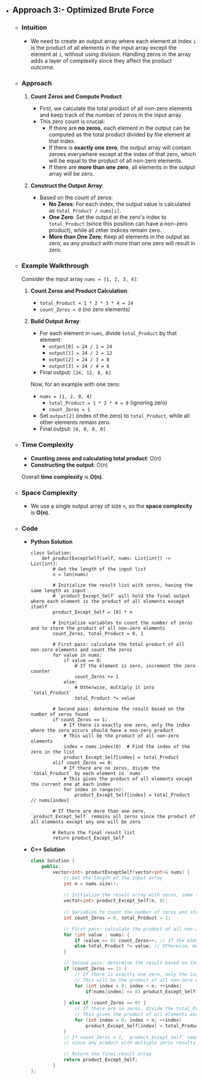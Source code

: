 - ## Approach 3:- Optimized Brute Force

    - ### Intuition
        - We need to create an output array where each element at index `i` is the product of all elements in the input array except the element at `i`, without using division. Handling zeros in the array adds a layer of complexity since they affect the product outcome.

    - ### Approach
        1. **Count Zeros and Compute Product**:
            - First, we calculate the total product of all non-zero elements and keep track of the number of zeros in the input array.
            - This zero count is crucial:
                - If there are **no zeros**, each element in the output can be computed as the total product divided by the element at that index.
                - If there is **exactly one zero**, the output array will contain zeroes everywhere except at the index of that zero, which will be equal to the product of all non-zero elements.
                - If there are **more than one zero**, all elements in the output array will be zero.

        2. **Construct the Output Array**:
            - Based on the count of zeros:
                - **No Zeros**: For each index, the output value is calculated as `total_Product / nums[i]`.
                - **One Zero**: Set the output at the zero's index to `total_Product` (since this position can have a non-zero product), while all other indices remain zero.
                - **More than One Zero**: Keep all elements in the output as zero, as any product with more than one zero will result in zero.

    - ### Example Walkthrough
        Consider the input array `nums = [1, 2, 3, 4]`:

        1. **Count Zeros and Product Calculation**:
            - `total_Product = 1 * 2 * 3 * 4 = 24`
            - `count_Zeros = 0` (no zero elements)

        2. **Build Output Array**:
            - For each element in `nums`, divide `total_Product` by that element:
                - `output[0] = 24 / 1 = 24`
                - `output[1] = 24 / 2 = 12`
                - `output[2] = 24 / 3 = 8`
                - `output[3] = 24 / 4 = 6`
            - Final output: `[24, 12, 8, 6]`

            Now, for an example with one zero:
            - `nums = [1, 2, 0, 4]`
                - `total_Product = 1 * 2 * 4 = 8` (ignoring zero)
                - `count_Zeros = 1`
            - Set `output[2]` (index of the zero) to `total_Product`, while all other elements remain zero.
            - Final output: `[0, 0, 8, 0]`

    - ### Time Complexity
        - **Counting zeros and calculating total product**: O(n)
        - **Constructing the output**: O(n)

        Overall **time complexity** is **O(n)**.

    - ### Space Complexity
        - We use a single output array of size `n`, so the **space complexity** is **O(n)**.

    - ### Code
        - **Python Solution**

            ```python3 []
            class Solution:
                def productExceptSelf(self, nums: List[int]) -> List[int]:
                    # Get the length of the input list
                    n = len(nums)
                    
                    # Initialize the result list with zeros, having the same length as input
                    # `product_Except_Self` will hold the final output where each element is the product of all elements except itself
                    product_Except_Self = [0] * n
                    
                    # Initialize variables to count the number of zeros and to store the product of all non-zero elements
                    count_Zeros, total_Product = 0, 1

                    # First pass: calculate the total product of all non-zero elements and count the zeros
                    for value in nums:
                        if value == 0:
                            # If the element is zero, increment the zero counter
                            count_Zeros += 1
                        else:
                            # Otherwise, multiply it into `total_Product`
                            total_Product *= value

                    # Second pass: determine the result based on the number of zeros found
                    if count_Zeros == 1:
                        # If there is exactly one zero, only the index where the zero occurs should have a non-zero product
                        # This will be the product of all non-zero elements
                        index = nums.index(0)  # Find the index of the zero in the list
                        product_Except_Self[index] = total_Product
                    elif count_Zeros == 0:
                        # If there are no zeros, divide the `total_Product` by each element in `nums`
                        # This gives the product of all elements except the current one at each index
                        for index in range(n):
                            product_Except_Self[index] = total_Product // nums[index]

                    # If there are more than one zero, `product_Except_Self` remains all zeros since the product of all elements except any one will be zero

                    # Return the final result list
                    return product_Except_Self
            ```

        - **C++ Solution**

            ```C++ []
            class Solution {
                public:
                    vector<int> productExceptSelf(vector<int>& nums) {
                        // Get the length of the input array
                        int n = nums.size();
                        
                        // Initialize the result array with zeros, same length as input
                        vector<int> product_Except_Self(n, 0);
                        
                        // Variables to count the number of zeros and store the product of all non-zero elements
                        int count_Zeros = 0, total_Product = 1;

                        // First pass: calculate the product of all non-zero elements and count the zeros
                        for (int value : nums) {
                            if (value == 0) count_Zeros++; // If the element is zero, increment the zero counter
                            else total_Product *= value; // Otherwise, multiply it into total_Product   
                        }

                        // Second pass: determine the result based on the number of zeros found
                        if (count_Zeros == 1) {
                            // If there is exactly one zero, only the index with the zero should have a non-zero product
                            // This will be the product of all non-zero elements
                            for (int index = 0; index < n; ++index)
                                if(nums[index] == 0) product_Except_Self[index] = total_Product;
                                
                        } else if (count_Zeros == 0) {
                            // If there are no zeros, divide the total_Product by each element in nums
                            // This gives the product of all elements except the current one at each index
                            for (int index = 0; index < n; ++index)
                                product_Except_Self[index] = total_Product / nums[index];
                        }
                        // If count_Zeros > 1, `product_Except_Self` remains all zeros as initialized,
                        // since any product with multiple zeros results in zero

                        // Return the final result array
                        return product_Except_Self;
                    }
            };
            ```
